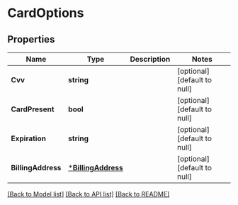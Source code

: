 # CardOptions

## Properties
Name | Type | Description | Notes
------------ | ------------- | ------------- | -------------
**Cvv** | **string** |  | [optional] [default to null]
**CardPresent** | **bool** |  | [optional] [default to null]
**Expiration** | **string** |  | [optional] [default to null]
**BillingAddress** | [***BillingAddress**](BillingAddress.md) |  | [optional] [default to null]

[[Back to Model list]](../README.md#documentation-for-models) [[Back to API list]](../README.md#documentation-for-api-endpoints) [[Back to README]](../README.md)


